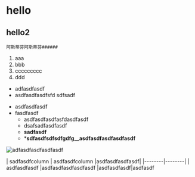 # hello
## hello2
```
阿斯蒂芬阿斯蒂芬######
```
1. aaa
2. bbb
3. ccccccccc
4. ddd
* adfasdfasdf 
* asdfasdfasdfsfd sdfsadf

- asdfasdfasdf
- fasdfasdf
	- asdfasdfasdfasfdasdfasdf
	- dsafsadfasdfasdf
	- **sadfasdf**
	- ***sdfasdfsdfsdfgdfg__asdfasdfasdfasdfasdf**

![adfasdfasdfasdfasdf](c:\aaaa)

| sadfasdfcolumn | asdfasdfcolumn |asdfasdfasdfasdf|
|--------|--------|
|     asdfasdfasdf   |asdfasdfasdfasdfasdf        |asdfasdfasdf|asdfasdf
